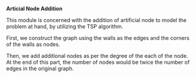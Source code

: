**Articial Node Addition**

This module is concerned with the addition of artificial node to model the problem at hand, by utilizing the TSP algorithm.

First, we construct the graph using the walls as the edges and the corners of the walls as nodes.

Then, we add additional nodes as per the degree of the each of the node. At the end of this part, the number of nodes would be twice the number of edges in the original graph.
